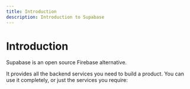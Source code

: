 ```yaml
---
title: Introduction
description: Introduction to Supabase
---
```


# Introduction

Supabase is an open source Firebase alternative.

It provides all the backend services you need to build a product. You can use it completely, or just the services you require:
